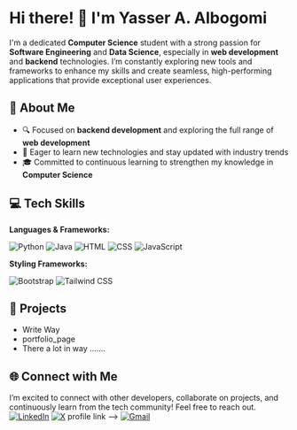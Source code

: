 # Hi there! 👋 I'm Yasser A. Albogomi

I'm a dedicated **Computer Science** student with a strong passion for **Software Engineering** and **Data Science**, especially in **web development** and **backend** technologies. I’m constantly exploring new tools and frameworks to enhance my skills and create seamless, high-performing applications that provide exceptional user experiences.

## 🚀 About Me
- 🔍 Focused on **backend development** and exploring the full range of **web development**
- 🌱 Eager to learn new technologies and stay updated with industry trends
- 🎓 Committed to continuous learning to strengthen my knowledge in **Computer Science**

## 💻 Tech Skills
**Languages & Frameworks:**

![Python](https://img.shields.io/badge/Python-3776AB?style=for-the-badge&logo=python&logoColor=white)
![Java](https://img.shields.io/badge/Java-007396?style=for-the-badge&logo=java&logoColor=white)
![HTML](https://img.shields.io/badge/HTML5-E34F26?style=for-the-badge&logo=html5&logoColor=white)
![CSS](https://img.shields.io/badge/CSS3-1572B6?style=for-the-badge&logo=css3&logoColor=white)
![JavaScript](https://img.shields.io/badge/JavaScript-F7DF1E?style=for-the-badge&logo=javascript&logoColor=black)

**Styling Frameworks:**

![Bootstrap](https://img.shields.io/badge/Bootstrap-563D7C?style=for-the-badge&logo=bootstrap&logoColor=white)
![Tailwind CSS](https://img.shields.io/badge/Tailwind_CSS-38B2AC?style=for-the-badge&logo=tailwind-css&logoColor=white)

## 🌟 Projects
- Write Way
- portfolio_page
- There a lot in way ....... 


## 🌐 Connect with Me
I’m excited to connect with other developers, collaborate on projects, and continuously learn from the tech community! Feel free to reach out.
[![LinkedIn](https://img.shields.io/badge/LinkedIn-0A66C2?style=for-the-badge&logo=linkedin&logoColor=white)]([https://www.linkedin.com/in/your-profile](https://www.linkedin.com/in/yasser-albogami-650240291/))  
[![X](https://img.shields.io/badge/X-1DA1F2?style=for-the-badge&logo=x&logoColor=white)]([https://x.com/your-profile](https://x.com/YaAlbogami))  profile link -->
[![Gmail](https://img.shields.io/badge/Gmail-D14836?style=for-the-badge&logo=gmail&logoColor=white)](mailto:yasserayalbogami@gmail.com)


